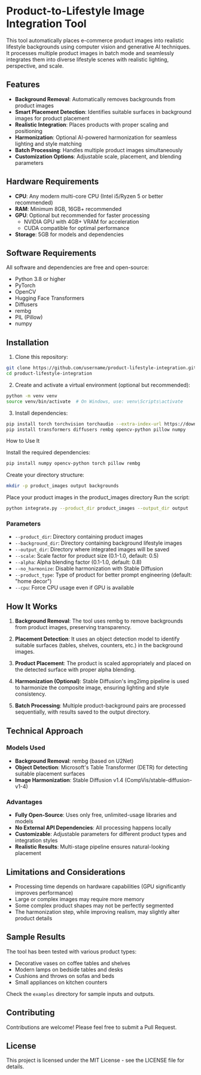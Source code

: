  
# Product-to-Lifestyle Image Integration Tool

This tool automatically places e-commerce product images into realistic lifestyle backgrounds using computer vision and generative AI techniques. It processes multiple product images in batch mode and seamlessly integrates them into diverse lifestyle scenes with realistic lighting, perspective, and scale.

## Features

- **Background Removal**: Automatically removes backgrounds from product images
- **Smart Placement Detection**: Identifies suitable surfaces in background images for product placement
- **Realistic Integration**: Places products with proper scaling and positioning
- **Harmonization**: Optional AI-powered harmonization for seamless lighting and style matching
- **Batch Processing**: Handles multiple product images simultaneously
- **Customization Options**: Adjustable scale, placement, and blending parameters

## Hardware Requirements

- **CPU**: Any modern multi-core CPU (Intel i5/Ryzen 5 or better recommended)
- **RAM**: Minimum 8GB, 16GB+ recommended
- **GPU**: Optional but recommended for faster processing
  - NVIDIA GPU with 4GB+ VRAM for acceleration
  - CUDA compatible for optimal performance
- **Storage**: 5GB for models and dependencies

## Software Requirements

All software and dependencies are free and open-source:

- Python 3.8 or higher
- PyTorch
- OpenCV
- Hugging Face Transformers
- Diffusers
- rembg
- PIL (Pillow)
- numpy

## Installation

1. Clone this repository:
```bash
git clone https://github.com/username/product-lifestyle-integration.git
cd product-lifestyle-integration
```

2. Create and activate a virtual environment (optional but recommended):
```bash
python -m venv venv
source venv/bin/activate  # On Windows, use: venv\Scripts\activate
```

3. Install dependencies:
```bash
pip install torch torchvision torchaudio --extra-index-url https://download.pytorch.org/whl/cu117
pip install transformers diffusers rembg opencv-python pillow numpy
```

How to Use It

Install the required dependencies:

```bash
pip install numpy opencv-python torch pillow rembg
```
Create your directory structure:

```bash
mkdir -p product_images output backgrounds
```

Place your product images in the product_images directory
Run the script:

```bash
python integrate.py --product_dir product_images --output_dir output
```






### Parameters

- `--product_dir`: Directory containing product images
- `--background_dir`: Directory containing background lifestyle images
- `--output_dir`: Directory where integrated images will be saved
- `--scale`: Scale factor for product size (0.1-1.0, default: 0.5)
- `--alpha`: Alpha blending factor (0.1-1.0, default: 0.8)
- `--no_harmonize`: Disable harmonization with Stable Diffusion
- `--product_type`: Type of product for better prompt engineering (default: "home decor")
- `--cpu`: Force CPU usage even if GPU is available

## How It Works

1. **Background Removal**: The tool uses rembg to remove backgrounds from product images, preserving transparency.

2. **Placement Detection**: It uses an object detection model to identify suitable surfaces (tables, shelves, counters, etc.) in the background images.

3. **Product Placement**: The product is scaled appropriately and placed on the detected surface with proper alpha blending.

4. **Harmonization (Optional)**: Stable Diffusion's img2img pipeline is used to harmonize the composite image, ensuring lighting and style consistency.

5. **Batch Processing**: Multiple product-background pairs are processed sequentially, with results saved to the output directory.

## Technical Approach

### Models Used

- **Background Removal**: rembg (based on U2Net)
- **Object Detection**: Microsoft's Table Transformer (DETR) for detecting suitable placement surfaces
- **Image Harmonization**: Stable Diffusion v1.4 (CompVis/stable-diffusion-v1-4)

### Advantages

- **Fully Open-Source**: Uses only free, unlimited-usage libraries and models
- **No External API Dependencies**: All processing happens locally
- **Customizable**: Adjustable parameters for different product types and integration styles
- **Realistic Results**: Multi-stage pipeline ensures natural-looking placement

## Limitations and Considerations

- Processing time depends on hardware capabilities (GPU significantly improves performance)
- Large or complex images may require more memory
- Some complex product shapes may not be perfectly segmented
- The harmonization step, while improving realism, may slightly alter product details

## Sample Results

The tool has been tested with various product types:
- Decorative vases on coffee tables and shelves
- Modern lamps on bedside tables and desks
- Cushions and throws on sofas and beds
- Small appliances on kitchen counters

Check the `examples` directory for sample inputs and outputs.

## Contributing

Contributions are welcome! Please feel free to submit a Pull Request.

## License

This project is licensed under the MIT License - see the LICENSE file for details.
